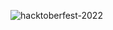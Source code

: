 ![hacktoberfest-2022](https://socialify.git.ci/Krushna-Prasad-Sahoo/hacktoberfest-2022/image?description=1&descriptionEditable=Start%20contributing%20for%20Hacktoberfest%202022.%20All%20the%20best%20!!%20Beginner%20friendly%20!!&font=Source%20Code%20Pro&forks=1&logo=https%3A%2F%2Fwww.micromata.de%2Fwp-content%2Fuploads%2F2022%2F08%2Fhacktoberfest-2022-1024x512.jpg&name=1&owner=1&pattern=Solid&stargazers=1&theme=Dark)
